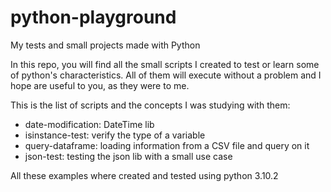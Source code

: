# python-playground
My tests and small projects made with Python

In this repo, you will find all the small scripts I created to test or learn some of python's characteristics. 
All of them will execute without a problem and I hope are useful to you, as they were to me.

This is the list of scripts and the concepts I was studying with them:
- date-modification: DateTime lib
- isinstance-test: verify the type of a variable
- query-dataframe: loading information from a CSV file and query on it
- json-test: testing the json lib with a small use case

All these examples where created and tested using python 3.10.2
